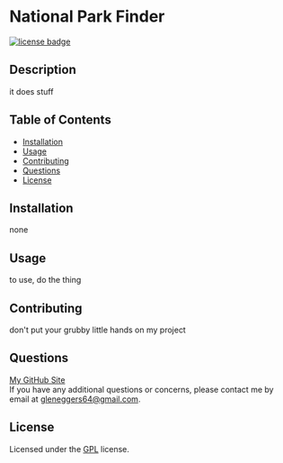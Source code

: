 # National Park Finder
[![license badge](https://img.shields.io/badge/license-GPL-brightgreen)](https://opensource.org/licenses/gpl-license)
## Description
it does stuff
## Table of Contents
- [Installation](#installation)
- [Usage](#usage)
- [Contributing](#contributing)
- [Questions](#questions)
- [License](#license)
## Installation
none
## Usage
to use, do the thing
## Contributing
don't put your grubby little hands on my project
## Questions
[My GitHub Site](https://www.github.com/glendonintendo)\
If you have any additional questions or concerns, please contact me by email at <gleneggers64@gmail.com>.
## License
Licensed under the [GPL](https://opensource.org/licenses/gpl-license) license.